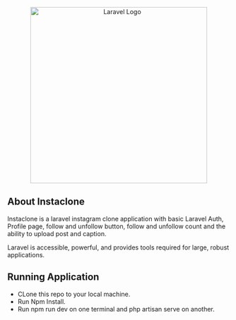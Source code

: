<p align="center"><a href="https://laravel.com" target="_blank"><img src="https://raw.githubusercontent.com/laravel/art/master/logo-lockup/5%20SVG/2%20CMYK/1%20Full%20Color/laravel-logolockup-cmyk-red.svg" width="400" alt="Laravel Logo"></a></p>

## About Instaclone

Instaclone is a laravel instagram clone application with basic Laravel Auth, Profile page, follow and unfollow button, follow and unfollow count and the ability to upload post and caption.

Laravel is accessible, powerful, and provides tools required for large, robust applications.

## Running Application

-   CLone this repo to your local machine.
-   Run Npm Install.
-   Run npm run dev on one terminal and php artisan serve on another.
